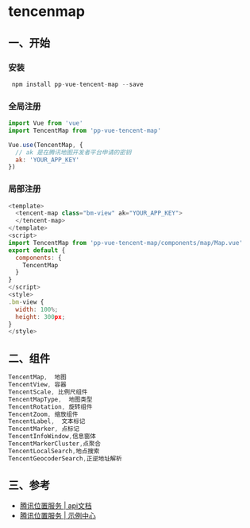 # tencenmap

## 一、开始

### 安装

```js
 npm install pp-vue-tencent-map --save
```

### 全局注册

```js
import Vue from 'vue'
import TencentMap from 'pp-vue-tencent-map'

Vue.use(TencentMap, {
  // ak 是在腾讯地图开发者平台申请的密钥
  ak: 'YOUR_APP_KEY'
})
```

### 局部注册

```js
<template>
  <tencent-map class="bm-view" ak="YOUR_APP_KEY">
  </tencent-map>
</template>
<script>
import TencentMap from 'pp-vue-tencent-map/components/map/Map.vue'
export default {
  components: {
    TencentMap
  }
}
</script>
<style>
.bm-view {
  width: 100%;
  height: 300px;
}
</style>
```

## 二、组件

```js
TencentMap,  地图
TencentView, 容器
TencentScale, 比例尺组件
TencentMapType,  地图类型
TencentRotation, 旋转组件
TencentZoom, 缩放组件
TencentLabel,  文本标记
TencentMarker, 点标记
TencentInfoWindow,信息窗体
TencentMarkerCluster,点聚合
TencentLocalSearch,地点搜索
TencentGeocoderSearch,正逆地址解析
```

## 三、参考

- [腾讯位置服务 | api文档](https://lbs.qq.com/webApi/javascriptGL/glGuide/glOverview)
- [腾讯位置服务 | 示例中心](https://lbs.qq.com/demoList/glAPI)











































